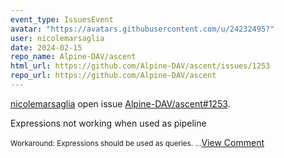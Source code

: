 ```yaml
---
event_type: IssuesEvent
avatar: "https://avatars.githubusercontent.com/u/24232495?"
user: nicolemarsaglia
date: 2024-02-15
repo_name: Alpine-DAV/ascent
html_url: https://github.com/Alpine-DAV/ascent/issues/1253
repo_url: https://github.com/Alpine-DAV/ascent
---
```


<a href='https://github.com/nicolemarsaglia' target='_blank'>nicolemarsaglia</a> open issue <a href='https://github.com/Alpine-DAV/ascent/issues/1253' target='_blank'>Alpine-DAV/ascent#1253</a>.

<p>Expressions not working when used as pipeline</p><small>Workaround: Expressions should be used as queries. ...</small><a href='https://github.com/Alpine-DAV/ascent/issues/1253' target='_blank'>View Comment</a>